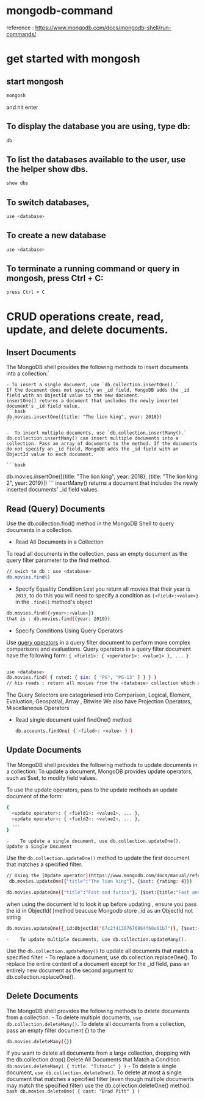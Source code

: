 # mongodb-command
reference : https://www.mongodb.com/docs/mongodb-shell/run-commands/

# get started with  mongosh

## start mongosh
```bash
mongosh
```
and hit enter
## To display the database you are using, type db:

```bash
db
```
## To list the databases available to the user, use the helper show dbs.

```bash
show dbs
```

## To switch databases,
```bash
use <database>
```

## To create a new database

```bash
use <database>
```
## To terminate a running command or query in mongosh, press Ctrl + C:
```bash
press Ctrl + C
```

# CRUD operations create, read, update, and delete documents.
## Insert Documents

The MongoDB shell provides the following methods to insert documents into a collection:`

    - To insert a single document, use `db.collection.insertOne().`
    If the document does not specify an _id field, MongoDB adds the _id field with an ObjectId value to the new document.
    insertOne() returns a document that includes the newly inserted document's _id field value.
    ```bash
    db.movies.insertOne({title: "The lion king", year: 2018})
    ```

    -  To insert multiple documents, use `db.collection.insertMany().`
    db.collection.insertMany() can insert multiple documents into a collection. Pass an array of documents to the method. If the documents do not specify an _id field, MongoDB adds the _id field with an ObjectId value to each document.

    ```bash
 db.movies.insertOne([{title: "The lion king", year: 2018}, {title: "The lion king 2", year: 2019}])
    ```
    insertMany() returns a document that includes the newly inserted documents' _id field values.

## Read (Query) Documents
Use the db.collection.find() method in the MongoDB Shell to query documents in a collection.
-  Read All Documents in a Collection

To read all documents in the collection, pass an empty document as the query filter parameter to the find method.
```bash
// swich to db : use <database>
db.movies.find()
```

-    Specify Equality Condition
  Lest you return all movies that their year is `2019`, to do this you will need to specify a condition as `{<field>:<value>}` in the `.find()` method's object

```bash
db.movies.find({<year>:<value>})
that is : db.movies.find({year: 2019})
```

-    Specify Conditions Using Query Operators

Use [query operators](https://www.mongodb.com/docs/manual/reference/operator/query/#query-selectors) in a query filter document to perform more complex comparisons and evaluations. Query operators in a query filter document have the following form:
`{ <field1>: { <operator1>: <value1> }, ... }`
```bash

use <database>
db.movies.find( { rated: { $in: [ "PG", "PG-13" ] } } )
// his reads : return all movies from the <database> collection which are either `rated` `PG or PG-13`
```
The  Query Selectors are categoriesed into Comparison, Logical, Element, Evaluation, Geospatial, Array , Bitwise
We also have Projection Operators, Miscellaneous Operators

- Read single document usinf findOne() method
  ```bash
  db.accounts.findOne( { <filed>: <value> } )
  ````
## Update Documents
The MongoDB shell provides the following methods to update documents in a collection:
To update a document, MongoDB provides update operators, such as $set, to modify field values.

To use the update operators, pass to the update methods an update document of the form:
```bash
{
  <update operator>: { <field1>: <value1>, ... },
  <update operator>: { <field2>: <value2>, ... },
  ...
}
```
    -    To update a single document, use db.collection.updateOne().
    Update a Single Document
Use the `db.collection.updateOne()` method to update the first document that matches a specified filter.
```bash
// Using the [Update operator](https://www.mongodb.com/docs/manual/reference/operator/update/). $set add the filed if it is noit there if it is there it will update the vslue
 db.movies.updateOne({"title":"The lion king"}, {$set: {rating: 4}})
```
```bash
db.movies.updateOne({"title":"Fast and furios"}, {$set:{title:"Fast and furious"}})
```
when using the document Id to look it up before updating , ensure you pass the id in ObjectId( )method beacuse Mongodb store _id as an ObjectId not string
```bash
db.movies.updateOne({_id:ObjectId("67c2f41307676864f60a61b7")}, {$set:{title:"Fast and furious2"}})
```
    -    To update multiple documents, use db.collection.updateMany().
Use the `db.collection.updateMany()` to update all documents that match a specified filter.
    -    To replace a document, use db.collection.replaceOne().
    To replace the entire content of a document except for the _id field, pass an entirely new document as the second argument to db.collection.replaceOne().

## Delete Documents

The MongoDB shell provides the following methods to delete documents from a collection:
    -    To delete multiple documents, `use db.collection.deleteMany()`.
To delete all documents from a collection, pass an empty filter document {} to the 
```bash
db.movies.deleteMany({})
```
If you want to delete all documents from a large collection, dropping with the db.collection.drop()
Delete All Documents that Match a Condition
`db.movies.deleteMany( { title: "Titanic" } )`
    -    To delete a single document, `use db.collection.deleteOne()`.
    To delete at most a single document that matches a specified filter (even though multiple documents may match the specified filter) use the db.collection.deleteOne() method.
    ```bash
    db.movies.deleteOne( { cast: "Brad Pitt" } )
    ```
